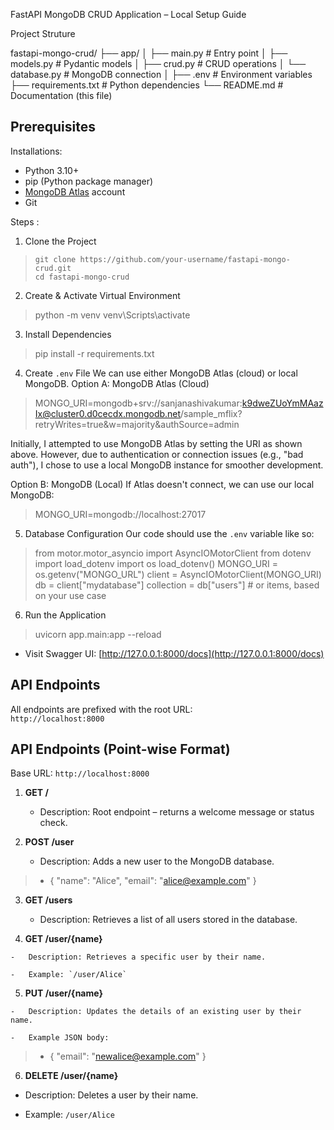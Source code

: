 ﻿FastAPI MongoDB CRUD Application – Local Setup Guide

Project Struture

fastapi-mongo-crud/
├── app/
│   ├── main.py             # Entry point
│   ├── models.py           # Pydantic models
│   ├── crud.py             # CRUD operations
│   └── database.py         # MongoDB connection
│
├── .env                    # Environment variables
├── requirements.txt        # Python dependencies
└── README.md               # Documentation (this file)

## Prerequisites

Installations:
   -    Python 3.10+
   -  pip (Python package manager)
   - [MongoDB Atlas](https://www.mongodb.com/cloud/atlas/register) account
   -  Git 

 
  Steps :
 1. Clone the Project
>     git clone https://github.com/your-username/fastapi-mongo-crud.git 
>     cd fastapi-mongo-crud

2. Create & Activate Virtual Environment

> python -m venv venv\Scripts\activate

3. Install Dependencies

> pip install -r requirements.txt

4. Create `.env` File
We can use either MongoDB Atlas (cloud) or local MongoDB.
Option A: MongoDB Atlas (Cloud)

> MONGO_URI=mongodb+srv://sanjanashivakumar:k9dweZUoYmMAazIx@cluster0.d0cecdx.mongodb.net/sample_mflix?retryWrites=true&w=majority&authSource=admin

Initially, I attempted to use MongoDB Atlas by setting the URI as shown above. However, due to authentication or connection issues (e.g., "bad auth"), I chose to use a local MongoDB instance for smoother development.

Option B: MongoDB (Local)
If Atlas doesn't connect, we can use our local MongoDB:

> MONGO_URI=mongodb://localhost:27017

5. Database Configuration
Our code should use the `.env` variable like so:

> from  motor.motor_asyncio  import  AsyncIOMotorClient from  dotenv 
> import  load_dotenv import  os load_dotenv() MONGO_URI  = 
> os.getenv("MONGO_URL") client  =  AsyncIOMotorClient(MONGO_URI) db  = 
> client["mydatabase"] collection  =  db["users"] # or items, based on
> your use case
>
6. Run the Application
> uvicorn app.main:app --reload

-   Visit Swagger UI: [http://127.0.0.1:8000/docs](http://127.0.0.1:8000/docs)
  
  ## API Endpoints

All endpoints are prefixed with the root URL:  
`http://localhost:8000`

## API Endpoints (Point-wise Format)

Base URL: `http://localhost:8000`

1.  **GET /**
    
    -   Description: Root endpoint – returns a welcome message or status check.
        
2.  **POST /user**
    
    -   Description: Adds a new user to the MongoDB database.
   

>  - {   "name": "Alice",   "email": "alice@example.com" }

3.  **GET /users**
    
    -   Description: Retrieves a list of all users stored in the database.
        
4.    **GET /user/{name}**
    
    -   Description: Retrieves a specific user by their name.
        
    -   Example: `/user/Alice`
        
5.   **PUT /user/{name}**
    
    -   Description: Updates the details of an existing user by their name.
        
    -   Example JSON body:
 

>    - {   "email": "newalice@example.com" }

6.    **DELETE /user/{name}**

-   Description: Deletes a user by their name.
    
-   Example: `/user/Alice`

